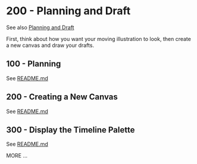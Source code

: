 # 200 - Planning and Draft

See also [Planning and Draft](https://tips.clip-studio.com/en-us/articles/526)

First, think about how you want your moving illustration to look, then create a new canvas and draw your drafts.

## 100 - Planning

See [README.md](./100/README.md)

## 200 - Creating a New Canvas

See [README.md](./200/README.md)

## 300 - Display the Timeline Palette

See [README.md](./300/README.md)

MORE ...
